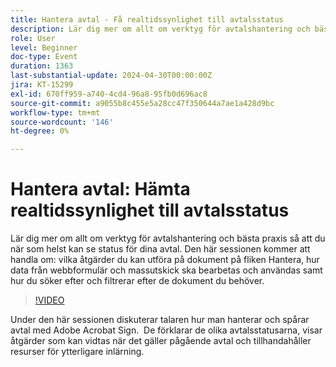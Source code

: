```yaml
---
title: Hantera avtal - Få realtidssynlighet till avtalsstatus
description: Lär dig mer om allt om verktyg för avtalshantering och bästa praxis så att du när som helst kan se status för dina avtal.
role: User
level: Beginner
doc-type: Event
duration: 1363
last-substantial-update: 2024-04-30T00:00:00Z
jira: KT-15299
exl-id: 670ff959-a740-4cd4-96a8-95fb0d696ac8
source-git-commit: a9055b8c455e5a28cc47f350644a7ae1a428d9bc
workflow-type: tm+mt
source-wordcount: '146'
ht-degree: 0%

---
```


# Hantera avtal: Hämta realtidssynlighet till avtalsstatus

Lär dig mer om allt om verktyg för avtalshantering och bästa praxis så att du när som helst kan se status för dina avtal. Den här sessionen kommer att handla om: vilka åtgärder du kan utföra på dokument på fliken Hantera, hur data från webbformulär och massutskick ska bearbetas och användas samt hur du söker efter och filtrerar efter de dokument du behöver.

>[!VIDEO](https://video.tv.adobe.com/v/3428190/?learn=on)

Under den här sessionen diskuterar talaren hur man hanterar och spårar avtal med Adobe Acrobat Sign. &#x200B; De förklarar de olika avtalsstatusarna, visar åtgärder som kan vidtas när det gäller pågående avtal och tillhandahåller resurser för ytterligare inlärning.
